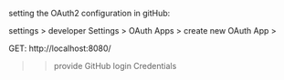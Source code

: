 setting the OAuth2 configuration in gitHub:

settings > developer Settings > OAuth Apps > create new OAuth App >

GET: http://localhost:8080/

>> provide GitHub login Credentials
